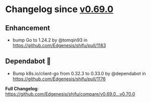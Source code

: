 # Changelog since [v0.69.0](https://github.com/Edgenesis/shifu/releases/tag/v0.69.0)

## Enhancement

* bump Go to 1.24.2 by @tomqin93 in https://github.com/Edgenesis/shifu/pull/1183

## Dependabot 🤖

* Bump k8s.io/client-go from 0.32.3 to 0.33.0 by @dependabot in https://github.com/Edgenesis/shifu/pull/1176

**Full Changelog**: https://github.com/Edgenesis/shifu/compare/v0.69.0...v0.70.0

